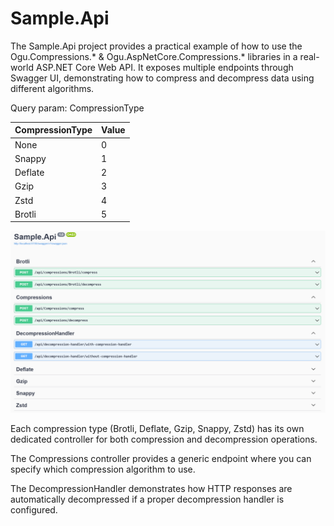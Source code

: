 # Sample.Api

The Sample.Api project provides a practical example of how to use the Ogu.Compressions.* & Ogu.AspNetCore.Compressions.* libraries in a real-world ASP.NET Core Web API.
It exposes multiple endpoints through Swagger UI, demonstrating how to compress and decompress data using different algorithms.

Query param: CompressionType

| CompressionType  | Value |
|:-----------------|:------|
| None             | 0     |
| Snappy           | 1     |
| Deflate          | 2     |
| Gzip             | 3     |
| Zstd             | 4     |
| Brotli           | 5     |

![Sample Api Swagger UI](../../docs/resources/sample-api-swagger-ui.png)

Each compression type (Brotli, Deflate, Gzip, Snappy, Zstd) has its own dedicated controller for both compression and decompression operations.

The Compressions controller provides a generic endpoint where you can specify which compression algorithm to use.

The DecompressionHandler demonstrates how HTTP responses are automatically decompressed if a proper decompression handler is configured.
